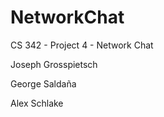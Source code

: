 NetworkChat
===========
CS 342 - Project 4 - Network Chat

Joseph Grosspietsch

George Saldaña

Alex Schlake

